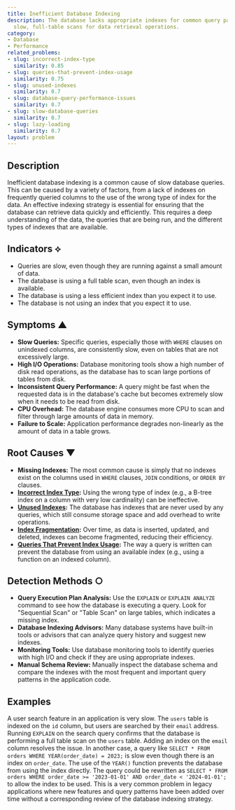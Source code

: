 ```yaml
---
title: Inefficient Database Indexing
description: The database lacks appropriate indexes for common query patterns, forcing
  slow, full-table scans for data retrieval operations.
category:
- Database
- Performance
related_problems:
- slug: incorrect-index-type
  similarity: 0.85
- slug: queries-that-prevent-index-usage
  similarity: 0.75
- slug: unused-indexes
  similarity: 0.7
- slug: database-query-performance-issues
  similarity: 0.7
- slug: slow-database-queries
  similarity: 0.7
- slug: lazy-loading
  similarity: 0.7
layout: problem
---
```


## Description
Inefficient database indexing is a common cause of slow database queries. This can be caused by a variety of factors, from a lack of indexes on frequently queried columns to the use of the wrong type of index for the data. An effective indexing strategy is essential for ensuring that the database can retrieve data quickly and efficiently. This requires a deep understanding of the data, the queries that are being run, and the different types of indexes that are available.

## Indicators ⟡
- Queries are slow, even though they are running against a small amount of data.
- The database is using a full table scan, even though an index is available.
- The database is using a less efficient index than you expect it to use.
- The database is not using an index that you expect it to use.

## Symptoms ▲

- **Slow Queries:** Specific queries, especially those with `WHERE` clauses on unindexed columns, are consistently slow, even on tables that are not excessively large.
- **High I/O Operations:** Database monitoring tools show a high number of disk read operations, as the database has to scan large portions of tables from disk.
- **Inconsistent Query Performance:** A query might be fast when the requested data is in the database's cache but becomes extremely slow when it needs to be read from disk.
- **CPU Overhead:** The database engine consumes more CPU to scan and filter through large amounts of data in memory.
- **Failure to Scale:** Application performance degrades non-linearly as the amount of data in a table grows.

## Root Causes ▼

- **Missing Indexes:** The most common cause is simply that no indexes exist on the columns used in `WHERE` clauses, `JOIN` conditions, or `ORDER BY` clauses.
- **[Incorrect Index Type](incorrect-index-type.md):** Using the wrong type of index (e.g., a B-tree index on a column with very low cardinality) can be ineffective.
- **[Unused Indexes](unused-indexes.md):** The database has indexes that are never used by any queries, which still consume storage space and add overhead to write operations.
- **[Index Fragmentation](index-fragmentation.md):** Over time, as data is inserted, updated, and deleted, indexes can become fragmented, reducing their efficiency.
- **[Queries That Prevent Index Usage](queries-that-prevent-index-usage.md):** The way a query is written can prevent the database from using an available index (e.g., using a function on an indexed column).

## Detection Methods ○

- **Query Execution Plan Analysis:** Use the `EXPLAIN` or `EXPLAIN ANALYZE` command to see how the database is executing a query. Look for "Sequential Scan" or "Table Scan" on large tables, which indicates a missing index.
- **Database Indexing Advisors:** Many database systems have built-in tools or advisors that can analyze query history and suggest new indexes.
- **Monitoring Tools:** Use database monitoring tools to identify queries with high I/O and check if they are using appropriate indexes.
- **Manual Schema Review:** Manually inspect the database schema and compare the indexes with the most frequent and important query patterns in the application code.

## Examples
A user search feature in an application is very slow. The `users` table is indexed on the `id` column, but users are searched by their `email` address. Running `EXPLAIN` on the search query confirms that the database is performing a full table scan on the `users` table. Adding an index on the `email` column resolves the issue. In another case, a query like `SELECT * FROM orders WHERE YEAR(order_date) = 2023;` is slow even though there is an index on `order_date`. The use of the `YEAR()` function prevents the database from using the index directly. The query could be rewritten as `SELECT * FROM orders WHERE order_date >= '2023-01-01' AND order_date < '2024-01-01';` to allow the index to be used. This is a very common problem in legacy applications where new features and query patterns have been added over time without a corresponding review of the database indexing strategy.